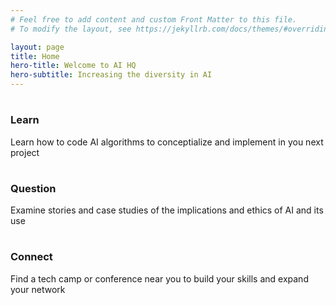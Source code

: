 ```yaml
---
# Feel free to add content and custom Front Matter to this file.
# To modify the layout, see https://jekyllrb.com/docs/themes/#overriding-theme-defaults

layout: page
title: Home
hero-title: Welcome to AI HQ
hero-subtitle: Increasing the diversity in AI
---
```

<!-- 
<div class="hero-image-container">
    <img src="{{site.baseurl}}/assets/img/{{page.title}}-hero.jpg">
    <div class="hero-text">
        <h1 class="intro-title"><b>Welcome to AI HQ</b></h1>
        <h4>Increasing the diversity in AI</h4>
    </div>
</div> -->

<div class="container">
    <div class="row">
        <div class="col-sm">
            <div class="fancy-card">
                <div class="page-card-symbol">
                    <h1><i class="fas fa-code"></i></h1>
                </div>
                <div class="page-card-title">
                    <h3>Learn</h3>
                </div>
                <div class="page-card-description">
                    <p>
                        Learn how to code AI algorithms to conceptialize and implement in you next project
                    </p>
                </div>
            </div>
        </div>
        <div class="col-sm">
            <div class="fancy-card">
                <div class="page-card-symbol">
                    <h1><i class="fas fa-balance-scale"></i></h1>
                </div>
                <div class="page-card-title">
                    <h3>Question</h3>
                </div>
                <div class="page-card-description">
                    <p>
                        Examine stories and case studies of the implications and ethics of AI and its use
                    </p>
                </div>
            </div>
        </div>
        <div class="col-sm">
            <div class="fancy-card">
                <div class="page-card-symbol">
                    <h1><i class="fas fa-link"></i></h1>
                </div>
                <div class="page-card-title">
                    <h3>Connect</h3>
                </div>
                <div class="page-card-description">
                    <p>
                        Find a tech camp or conference near you to build your skills and expand your network
                    </p>
                </div>
            </div>
        </div>
    </div>
</div>
